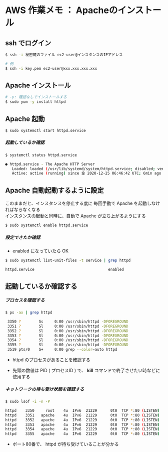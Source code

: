 # AWS 作業メモ ： Apacheのインストール

## ssh でログイン

```bash
$ ssh -i 秘密鍵のファイル ec2-user@インスタンスのIPアドレス

# 例
$ ssh -i key.pem ec2-user@xxx.xxx.xxx.xxx
```

## Apache インストール

```bash
# -y: 確認なしでインストールする
$ sudo yum -y install httpd
```

## Apache 起動

```bash
$ sudo systemctl start httpd.service 
```

##### 起動しているか確認

```bash
$ systemctl status httpd.service

● httpd.service - The Apache HTTP Server
   Loaded: loaded (/usr/lib/systemd/system/httpd.service; disabled; vendor preset: disabled)
   Active: active (running) since 金 2020-12-25 06:46:42 UTC; 6min ago
```

## Apache 自動起動するように設定

このままだと、インスタンスを停止する度に 毎回手動で Apache を起動しなければならなくなる  
インスタンスの起動と同時に、自動で Apache が立ち上がるようにする

```bash
$ sudo systemctl enable httpd.service
```

##### 設定できたか確認

- enabled になっていたら OK

```bash
$ sudo systemctl list-unit-files -t service | grep httpd

httpd.service                                 enabled
```

## 起動しているか確認する

##### プロセスを確認する

```bash
$ ps -ax | grep httpd

 3350 ?        Ss     0:00 /usr/sbin/httpd -DFOREGROUND
 3351 ?        Sl     0:00 /usr/sbin/httpd -DFOREGROUND
 3352 ?        Sl     0:00 /usr/sbin/httpd -DFOREGROUND
 3353 ?        Sl     0:00 /usr/sbin/httpd -DFOREGROUND
 3354 ?        Sl     0:00 /usr/sbin/httpd -DFOREGROUND
 3355 ?        Sl     0:00 /usr/sbin/httpd -DFOREGROUND
 3519 pts/0    S+     0:00 grep --color=auto httpd
```

- httpd のプロセスがあることを確認する

- 先頭の数値は PID ( プロセスID ) で、 **kill** コマンドで終了させたい時などに使用する

##### ネットワークの待ち受け状態を確認する

```bash
$ sudo lsof -i -n -P

httpd    3350     root    4u  IPv6  21229      0t0  TCP *:80 (LISTEN)
httpd    3351   apache    4u  IPv6  21229      0t0  TCP *:80 (LISTEN)
httpd    3352   apache    4u  IPv6  21229      0t0  TCP *:80 (LISTEN)
httpd    3353   apache    4u  IPv6  21229      0t0  TCP *:80 (LISTEN)
httpd    3354   apache    4u  IPv6  21229      0t0  TCP *:80 (LISTEN)
httpd    3355   apache    4u  IPv6  21229      0t0  TCP *:80 (LISTEN)
```

- ポート80番で、 httpd が待ち受けていることが分かる
